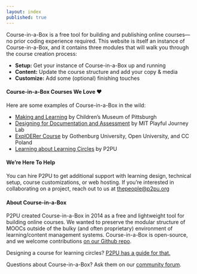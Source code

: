 ```yaml
---
layout: index
published: true
---
```


Course-in-a-Box is a free tool for building and publishing online courses—no prior coding experience required. This website is itself an instance of Course-in-a-Box, and it contains three modules that will walk you through the course creation process: 
* **Setup:** Get your instance of Course-in-a-Box up and running
* **Content:** Update the course structure and add your copy & media
* **Customize:** Add some (optional) finishing touches

#### Course-in-a-Box Courses We Love ❤️
Here are some examples of Course-in-a-Box in the wild:

* [Making and Learning](http://p2pu.github.io/makingandlearning/) by Children’s Museum of Pittsburgh
* [Designing for Documentation and Assessment](https://playfulmit.github.io/beyond-rubrics/) by MIT Playful Journey Lab
* [ExplOERer Course](http://www.exploerercourse.org/en/) by Gothenburg University, Open University, and CC Poland
* [Learning about Learning Circles](https://p2pu.github.io/learning-about-learning-circles/)  by P2PU

#### We’re Here To Help 

You can hire P2PU to get additional support with learning design, technical setup, course customizations, or web hosting. If you’re interested in collaborating on a project, reach out to us at thepeople@p2pu.org

#### About Course-in-a-Box

P2PU created Course-in-a-Box in 2014 as a free and lightweight tool for building online courses. We wanted to preserve the modular structure of MOOCs outside of the bulky (and often proprietary) environment of learning/content management systems. Course-in-a-Box is open-source, and we welcome contributions [on our Github repo](https://github.com/p2pu/course-in-a-box).

Designing a course for learning circles? [P2PU has a guide for that.](https://docs.google.com/document/u/1/d/116fJM3GS7XDzilUOL_ynMZ0yTncUD6aVUbcQKsTra6U/edit#heading=h.l36tzg40xcgr)

Questions about Course-in-a-Box? Ask them on our [community forum](https://community.p2pu.org/c/tech/course-in-a-box/78).
